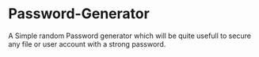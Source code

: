 # Password-Generator
A Simple random Password generator which will be quite usefull to secure any file or user account with a strong password.
